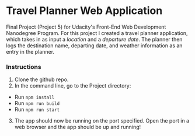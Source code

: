 # Travel Planner Web Application
Final Project (Project 5) for Udacity's Front-End Web Development Nanodegree Program. For this project I created a travel planner application, 
which takes in as input a *location* and a *departure date*. The planner then logs the destination name, departing date, and weather information as an entry
in the planner.

### Instructions
1. Clone the github repo.
2. In the command line, go to the Project directory:
  - Run `npm install` 
  - Run `npm run build`
  - Run `npm run start`
3. The app should now be running on the port specified. Open the port in a web browser and the app should be up and running!
